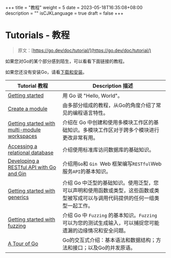 +++
title = "教程"
weight = 5
date = 2023-05-18T16:35:08+08:00
description = ""
isCJKLanguage = true
draft = false
+++
# Tutorials - 教程

> 原文：[https://go.dev/doc/tutorial/](https://go.dev/doc/tutorial/)

如果您对Go的某个部分感到陌生，可以看看下面链接的教程。

如果您还没有安装Go，请看[下载和安装](../InstallingGo)。

| Tutorial **教程**                                            | Description **描述**                                         |
| ------------------------------------------------------------ | ------------------------------------------------------------ |
| [Getting started](../TutorialGetStartedWithGo)               | 用 Go 说 "Hello, World"。                                    |
| [Create a module](../TutorialCreateAGoModule)                | 由多部分组成的教程，从Go的角度介绍了常见的编程语言特性。     |
| [Getting started with multi-module workspaces](../TutorialGettingStartedWithMulti-moduleWorkspaces) | 介绍在 Go 中创建和使用多模块工作区的基础知识。多模块工作区对于跨多个模块进行更改非常有用。 |
| [Accessing a relational database](../TutorialAccessingArelationalDatabase) | 介绍使用标准库访问数据库的基础知识。                         |
| [Developing a RESTful API with Go and Gin](../TutorialDevelopingARESTfulAPIWithGoAndGin) | 介绍用`Go`和 `Gin `Web 框架编写`RESTful`Web服务`API`的基本知识。 |
| [Getting started with generics](../TutorialGettingStartedWithGenerics) | 介绍 Go 中泛型的基础知识。使用泛型，您可以声明和使用函数或类型，这些函数或类型被写成可以与调用代码提供的任何一组类型一起工作。 |
| [Getting started with fuzzing](../TutorialGettingStartedWithFuzzing) | 介绍 Go 中 `Fuzzing` 的基本知识。`Fuzzing` 可以为您的测试生成输入，可以捕捉您可能遗漏的边缘情况和安全问题。 |
| [A Tour of Go](../../GoTour/UsingTheTour/welcome)            | Go的交互式介绍：基本语法和数据结构；方法和接口；以及Go的并发原语。 |